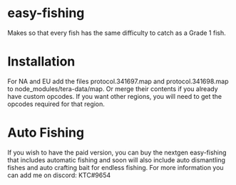 # easy-fishing
Makes so that every fish has the same difficulty to catch as a Grade 1 fish.

# Installation
For NA and EU add the files protocol.341697.map and protocol.341698.map to node_modules/tera-data/map. Or merge their contents if you already have custom opcodes.
If you want other regions, you will need to get the opcodes required for that region.

# Auto Fishing
If you wish to have the paid version, you can buy the nextgen easy-fishing that includes automatic fishing and soon will also include auto dismantling fishes and auto crafting bait for endless fishing. For more information you can add me on discord: KTC#9654